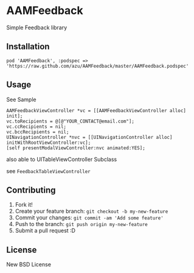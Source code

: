 # AAMFeedback

Simple Feedback library

## Installation


	pod 'AAMFeedback', :podspec => 'https://raw.github.com/azu/AAMFeedback/master/AAMFeedback.podspec'


## Usage

See Sample

``` objc
AAMFeedbackViewController *vc = [[AAMFeedbackViewController alloc] init];
vc.toRecipients = @[@"YOUR_CONTACT@email.com"];
vc.ccRecipients = nil;
vc.bccRecipients = nil;
UINavigationController *nvc = [[UINavigationController alloc] initWithRootViewController:vc];
[self presentModalViewController:nvc animated:YES];
```

also able to UITableViewController Subclass

see ``FeedbackTableViewController`` 

## Contributing

1. Fork it!
2. Create your feature branch: `git checkout -b my-new-feature`
3. Commit your changes: `git commit -am 'Add some feature'`
4. Push to the branch: `git push origin my-new-feature`
5. Submit a pull request :D

## License

New BSD License